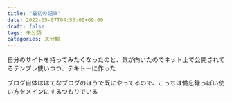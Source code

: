 ```yaml
---
title: "最初の記事"
date: 2022-05-07T04:53:00+09:00
draft: false
tags: 未分類
categories: 未分類
---
```

自分のサイトを持ってみたくなったのと、気が向いたのでネット上で公開されてるテンプレ使いつつ、テキトーに作った  
<!--more-->
ブログ自体ははてなブログのほうで既にやってるので、こっちは備忘録っぽい使い方をメインにするつもりでいる
